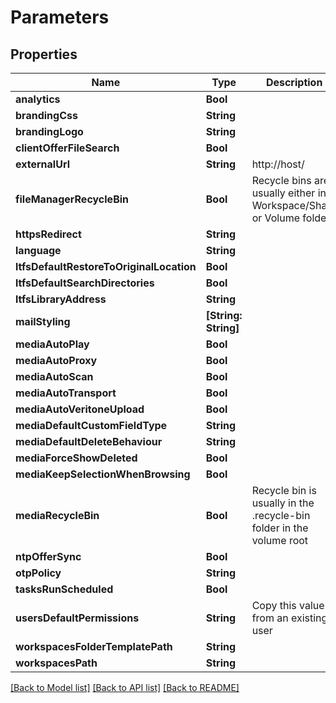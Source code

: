 # Parameters

## Properties

Name | Type | Description | Notes
------------ | ------------- | ------------- | -------------
**analytics** | **Bool** |  | [optional] 
**brandingCss** | **String** |  | [optional] 
**brandingLogo** | **String** |  | [optional] 
**clientOfferFileSearch** | **Bool** |  | [optional] 
**externalUrl** | **String** | http://host/ | [optional] 
**fileManagerRecycleBin** | **Bool** | Recycle bins are usually either in Workspace/Share or Volume folder | [optional] 
**httpsRedirect** | **String** |  | [optional] 
**language** | **String** |  | [optional] 
**ltfsDefaultRestoreToOriginalLocation** | **Bool** |  | [optional] 
**ltfsDefaultSearchDirectories** | **Bool** |  | [optional] 
**ltfsLibraryAddress** | **String** |  | [optional] 
**mailStyling** | **[String: String]** |  | [optional] 
**mediaAutoPlay** | **Bool** |  | [optional] 
**mediaAutoProxy** | **Bool** |  | [optional] 
**mediaAutoScan** | **Bool** |  | [optional] 
**mediaAutoTransport** | **Bool** |  | [optional] 
**mediaAutoVeritoneUpload** | **Bool** |  | [optional] 
**mediaDefaultCustomFieldType** | **String** |  | [optional] 
**mediaDefaultDeleteBehaviour** | **String** |  | [optional] 
**mediaForceShowDeleted** | **Bool** |  | [optional] 
**mediaKeepSelectionWhenBrowsing** | **Bool** |  | [optional] 
**mediaRecycleBin** | **Bool** | Recycle bin is usually in the .recycle-bin folder in the volume root | [optional] 
**ntpOfferSync** | **Bool** |  | [optional] 
**otpPolicy** | **String** |  | [optional] 
**tasksRunScheduled** | **Bool** |  | [optional] 
**usersDefaultPermissions** | **String** | Copy this value from an existing user | [optional] 
**workspacesFolderTemplatePath** | **String** |  | [optional] 
**workspacesPath** | **String** |  | [optional] 

[[Back to Model list]](../README.md#documentation-for-models) [[Back to API list]](../README.md#documentation-for-api-endpoints) [[Back to README]](../README.md)


